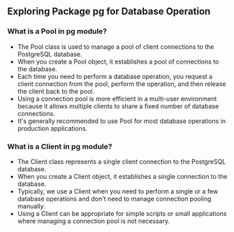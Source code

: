 ## Exploring Package **pg** for Database Operation

### What is a Pool in pg module?
- The Pool class is used to manage a pool of client connections to the PostgreSQL database.
- When you create a Pool object, it establishes a pool of connections to the database.
- Each time you need to perform a database operation, you request a client connection from the pool, perform the operation, and then release the client back to the pool.
- Using a connection pool is more efficient in a multi-user environment because it allows multiple clients to share a fixed number of database connections.
- It's generally recommended to use Pool for most database operations in production applications.

### What is a Client in pg module?
- The Client class represents a single client connection to the PostgreSQL database.
- When you create a Client object, it establishes a single connection to the database.
- Typically, we use a Client when you need to perform a single or a few database operations and don't need to manage connection pooling manually.
- Using a Client can be appropriate for simple scripts or small applications where managing a connection pool is not necessary.